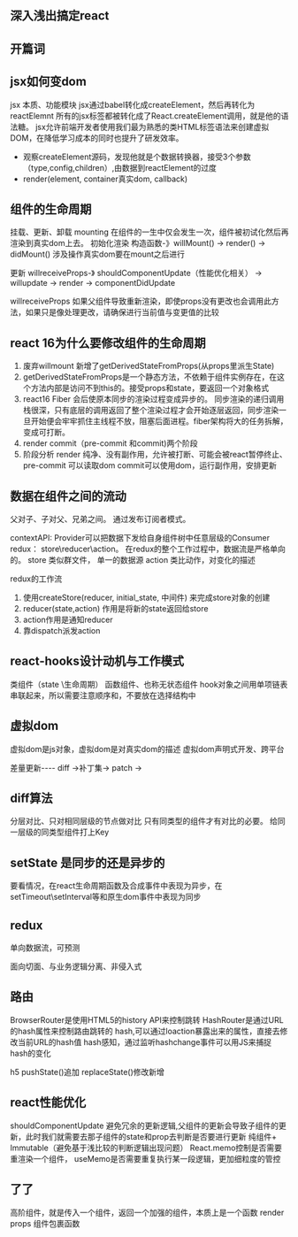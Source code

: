 ## 深入浅出搞定react

## 开篇词

## jsx如何变dom
jsx 本质、功能模块
jsx通过babel转化成createElement，然后再转化为reactElemnt
所有的jsx标签都被转化成了React.createElement调用，就是他的语法糖。
jsx允许前端开发者使用我们最为熟悉的类HTML标签语法来创建虚拟DOM，在降低学习成本的同时也提升了研发效率。
- 观察createElement源码，发现他就是个数据转换器，接受3个参数（type,config,children）,由数据到reactElement的过度
- render(element, container真实dom, callback)

## 组件的生命周期
挂载、更新、卸载
mounting 在组件的一生中仅会发生一次，组件被初试化然后再渲染到真实dom上去。
初始化渲染 构造函数-》willMount() -> render() -> didMount()
涉及操作真实dom要在mount之后进行

更新 
willreceiveProps-》 shouldComponentUpdate（性能优化相关） -> willupdate -> render -> componentDidUpdate

willreceiveProps 如果父组件导致重新渲染，即使props没有更改也会调用此方法，如果只是像处理更改，请确保进行当前值与变更值的比较

## react 16为什么要修改组件的生命周期
1. 废弃willmount 新增了getDerivedStateFromProps(从props里派生State)
2. getDerivedStateFromProps是一个静态方法，不依赖于组件实例存在，在这个方法内部是访问不到this的。接受props和state，要返回一个对象格式
3. react16 Fiber 会后使原本同步的渲染过程变成异步的。
同步渲染的递归调用栈很深，只有底层的调用返回了整个渲染过程才会开始逐层返回，同步渲染一旦开始便会牢牢抓住主线程不放，阻塞后面进程。fiber架构将大的任务拆解，变成可打断。
4. render commit（pre-commit 和commit)两个阶段
5. 阶段分析
    render 纯净、没有副作用，允许被打断、可能会被react暂停终止、pre-commit 可以读取dom commit可以使用dom，运行副作用，安排更新

## 数据在组件之间的流动
父对子、子对父、兄弟之间。 通过发布订阅者模式。   

contextAPI: Provider可以把数据下发给自身组件树中任意层级的Consumer
redux： store\reducer\action。 在redux的整个工作过程中，数据流是严格单向的。
store 类似群文件， 单一的数据源
action 类比动作，对变化的描述

redux的工作流  
1. 使用createStore(reducer, initial_state, 中间件) 来完成store对象的创建
2. reducer(state,action) 作用是将新的state返回给store
3. action作用是通知reducer
4. 靠dispatch派发action

## react-hooks设计动机与工作模式
类组件（state \生命周期）
函数组件、也称无状态组件
hook对象之间用单项链表串联起来，所以需要注意顺序和，不要放在选择结构中

## 虚拟dom 
虚拟dom是js对象，虚拟dom是对真实dom的描述
虚拟dom声明式开发、跨平台   

差量更新----
diff ->补丁集->  patch ->

## diff算法
分层对比、只对相同层级的节点做对比
只有同类型的组件才有对比的必要。
给同一层级的同类型组件打上Key

## setState 是同步的还是异步的
要看情况，在react生命周期函数及合成事件中表现为异步，在setTimeout\setInterval等和原生dom事件中表现为同步

## redux
单向数据流，可预测

面向切面、与业务逻辑分离、非侵入式

## 路由
BrowserRouter是使用HTML5的history API来控制跳转
HashRouter是通过URL的hash属性来控制路由跳转的
hash,可以通过loaction暴露出来的属性，直接去修改当前URL的hash值
hash感知，通过监听hashchange事件可以用JS来捕捉hash的变化

h5 pushState()追加 replaceState()修改新增


## react性能优化
shouldComponentUpdate 避免冗余的更新逻辑,父组件的更新会导致子组件的更新，此时我们就需要去那子组件的state和prop去判断是否要进行更新
纯组件+ Immutable（避免基于浅比较的判断逻辑出现问题）
React.memo控制是否需要重渲染一个组件， useMemo是否需要重复执行某一段逻辑，更加细粒度的管控

## 了了
高阶组件，就是传入一个组件，返回一个加强的组件，本质上是一个函数
render props  组件包裹函数